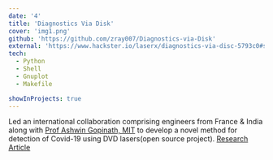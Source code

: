```yaml
---
date: '4'
title: 'Diagnostics Via Disk'
cover: 'img1.png'
github: 'https://github.com/zray007/Diagnostics-via-Disk'
external: 'https://www.hackster.io/laserx/diagnostics-via-disc-5793c0#story'
tech:
  - Python
  - Shell
  - Gnuplot
  - Makefile

showInProjects: true
---
```


Led an international collaboration comprising engineers from France & India along with [Prof Ashwin Gopinath, MIT](https://meche.mit.edu/people/faculty/agopi@mit.edu) to develop a novel method for detection of Covid-19 using DVD lasers(open source project). [Research Article](https://drive.google.com/file/d/1-JwT0VtYHOC0VueVF_aDPdZE2BmFK_1I/view?usp=sharing)


